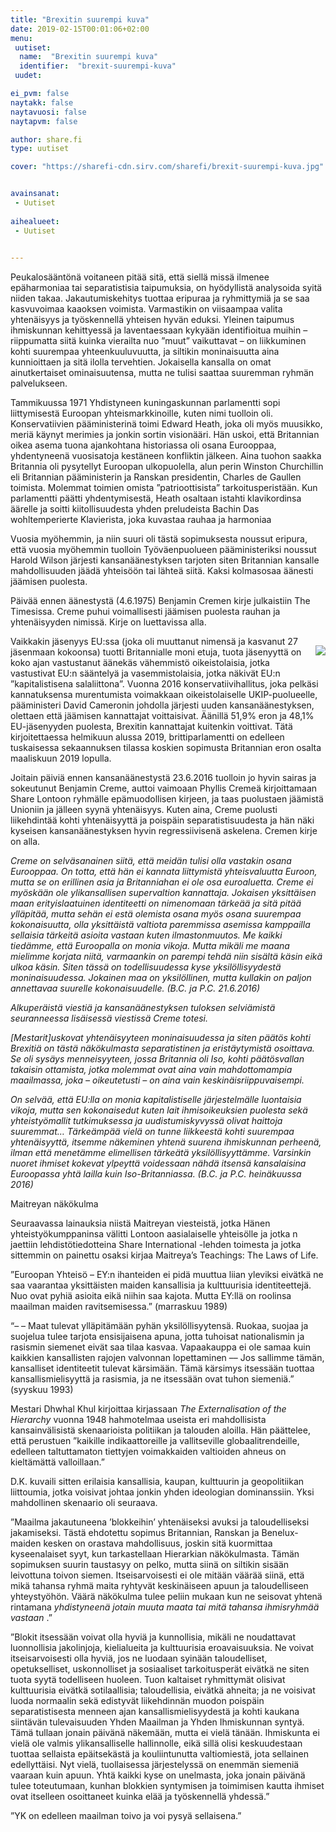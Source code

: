 ```yaml
---
title: "Brexitin suurempi kuva"
date: 2019-02-15T00:01:06+02:00
menu:
 uutiset:
  name:  "Brexitin suurempi kuva"
  identifier:  "brexit-suurempi-kuva"
 uudet:

ei_pvm: false
naytakk: false
naytavuosi: false
naytapvm: false

author: share.fi
type: uutiset

cover: "https://sharefi-cdn.sirv.com/sharefi/brexit-suurempi-kuva.jpg"


avainsanat:
 - Uutiset
 
aihealueet:
 - Uutiset
 

---
```

<div class="alustus">
<p>
    Peukalosääntönä voitaneen pitää sitä, että siellä missä ilmenee
    epäharmoniaa tai separatistisia taipumuksia, on hyödyllistä analysoida
    syitä niiden takaa. Jakautumiskehitys tuottaa eripuraa ja ryhmittymiä ja se
    saa kasvuvoimaa kaaoksen voimista. Varmastikin on viisaampaa valita
    yhtenäisyys ja työskennellä yhteisen hyvän eduksi. Yleinen taipumus
    ihmiskunnan kehittyessä ja laventaessaan kykyään identifioitua muihin –
    riippumatta siitä kuinka vierailta nuo ”muut” vaikuttavat – on liikkuminen
    kohti suurempaa yhteenkuuluvuutta, ja siltikin moninaisuutta aina
    kunnioittaen ja sitä ilolla tervehtien. Jokaisella kansalla on omat
    ainutkertaiset ominaisuutensa, mutta ne tulisi saattaa suuremman ryhmän
    palvelukseen.
</p></div>
<p>
    Tammikuussa 1971 Yhdistyneen kuningaskunnan parlamentti sopi liittymisestä
    Euroopan yhteismarkkinoille, kuten nimi tuolloin oli. Konservatiivien
    pääministerinä toimi Edward Heath, joka oli myös muusikko, meriä käynyt
    merimies ja jonkin sortin visionääri. Hän uskoi, että Britannian oikea
    asema tuona ajankohtana historiassa oli osana Eurooppaa, yhdentyneenä
    vuosisatoja kestäneen konfliktin jälkeen. Aina tuohon saakka Britannia oli
    pysytellyt Euroopan ulkopuolella, alun perin Winston Churchillin eli
    Britannian pääministerin ja Ranskan presidentin, Charles de Gaullen
    toimista. Molemmat toimien omista ”patrioottisista” tarkoitusperistään. Kun
    parlamentti päätti yhdentymisestä, Heath osaltaan istahti klavikordinsa
    äärelle ja soitti kiitollisuudesta yhden preludeista Bachin Das
    wohltemperierte Klavierista, joka kuvastaa rauhaa ja harmoniaa
</p>
<p>
    Vuosia myöhemmin, ja niin suuri oli tästä sopimuksesta noussut eripura,
    että vuosia myöhemmin tuolloin Työväenpuolueen pääministeriksi noussut
    Harold Wilson järjesti kansanäänestyksen tarjoten siten Britannian kansalle
    mahdollisuuden jäädä yhteisöön tai lähteä siitä. Kaksi kolmasosaa äänesti
    jäämisen puolesta.
</p>
<p>
    Päivää ennen äänestystä (4.6.1975) Benjamin Cremen kirje julkaistiin The
    Timesissa. Creme puhui voimallisesti jäämisen puolesta rauhan ja
    yhtenäisyyden nimissä. Kirje on luettavissa alla.
</p>
<img src="https://sharefi-cdn.sirv.com/sharefi/brexit-laajempi-kuva-the_times_1975-06-04_bc_letter.jpg" style="float:right;margin:15px;margin-right:0;" />
<p>
    Vaikkakin jäsenyys EU:ssa (joka oli muuttanut nimensä ja kasvanut 27
    jäsenmaan kokoonsa) tuotti Britannialle moni etuja, tuota jäsenyyttä on
    koko ajan vastustanut äänekäs vähemmistö oikeistolaisia, jotka vastustivat
    EU:n sääntelyä ja vasemmistolaisia, jotka näkivät EU:n ”kapitalistisena
    salaliittona”. Vuonna 2016 konservatiivihallitus, joka pelkäsi
    kannatuksensa murentumista voimakkaan oikeistolaiselle UKIP-puolueelle,
    pääministeri David Cameronin johdolla järjesti uuden kansanäänestyksen,
    olettaen että jäämisen kannattajat voittaisivat. Äänillä 51,9% eron ja
    48,1% EU-jäsenyyden puolesta, Brexitin kannattajat kuitenkin voittivat.
    Tätä kirjoitettaessa helmikuun alussa 2019, brittiparlamentti on edelleen
    tuskaisessa sekaannuksen tilassa koskien sopimusta Britannian eron osalta
    maaliskuun 2019 lopulla.
</p>
<p>
    Joitain päiviä ennen kansanäänestystä 23.6.2016 tuolloin jo hyvin sairas ja
    sokeutunut Benjamin Creme, auttoi vaimoaan Phyllis Cremeä kirjoittamaan
    Share Lontoon ryhmälle epämuodollisen kirjeen, ja taas puolustaen jäämistä
    Unioniin ja jälleen syynä yhtenäisyys. Kuten aina, Creme puolusti
    liikehdintää kohti yhtenäisyyttä ja poispäin separatistisuudesta ja hän
    näki kyseisen kansanäänestyksen hyvin regressiivisenä askelena. Cremen
    kirje on alla.
</p>
<p>
    <em>
        Creme on selväsanainen siitä, että meidän tulisi olla vastakin osana
        Eurooppaa. On totta, että hän ei kannata liittymistä yhteisvaluutta
        Euroon, mutta se on erillinen asia ja Britanniahan ei ole osa
        euroaluetta. Creme ei myöskään ole ylikansallisen supervaltion
        kannattaja. Jokaisen yksittäisen maan erityislaatuinen identiteetti on
        nimenomaan tärkeää ja sitä pitää ylläpitää, mutta sehän ei estä
        olemista osana myös osana suurempaa kokonaisuutta, olla yksittäistä
        valtiota paremmissa asemissa kamppailla sellaisia tärkeitä asioita
        vastaan kuten ilmastonmuutos. Me kaikki tiedämme, että Euroopalla on
        monia vikoja. Mutta mikäli me maana mielimme korjata niitä, varmaankin
        on parempi tehdä niin sisältä käsin eikä ulkoa käsin. Siten tässä on
        todellisuudessa kyse yksilöllisyydestä moninaisuudessa. Jokainen maa on
        yksilöllinen, mutta kullakin on paljon annettavaa suurelle
        kokonaisuudelle.
    </em>
    <em>(B.C. ja P.C. 21.6.2016)</em>
</p>
<p>
    <em></em>
</p>
<p>
    <em>
        Alkuperäistä viestiä ja kansanäänestyksen tuloksen selviämistä
        seuranneessa lisäisessä viestissä Creme totesi.
    </em>
</p>
<p>
    <em></em>
</p>
<p>
    <em>
        [Mestarit]uskovat yhtenäisyyteen moninaisuudessa ja siten päätös kohti
        Brexitiä on tästä näkökulmasta separatistinen ja eristäytymistä
        osoittava. Se oli sysäys menneisyyteen, jossa Britannia oli Iso, kohti
        päätösvallan takaisin ottamista, jotka molemmat ovat aina vain
        mahdottomampia maailmassa, joka – oikeutetusti – on aina vain
        keskinäisriippuvaisempi.
    </em>
</p>
<p>
    <em></em>
</p>
<p>
    <em>
        On selvää, että EU:lla on monia kapitalistiselle järjestelmälle
        luontaisia vikoja, mutta sen kokonaisedut kuten lait ihmisoikeuksien
        puolesta sekä yhteistyömallit tutkimuksessa ja uudistumiskyvyssä olivat
        haittoja suuremmat… Tärkeämpää vielä on tunne liikkeestä kohti
        suurempaa yhtenäisyyttä, itsemme näkeminen yhtenä suurena ihmiskunnan
        perheenä, ilman että menetämme elimellisen tärkeätä yksilöllisyyttämme.
        Varsinkin nuoret ihmiset kokevat ylpeyttä voidessaan nähdä itsensä
        kansalaisina Euroopassa yhtä lailla kuin Iso-Britanniassa.
    </em>
    <em>(B.C. ja P.C. heinäkuussa 2016)</em>
</p>
<p>
    Maitreyan näkökulma
</p>
<p>
    Seuraavassa lainauksia niistä Maitreyan viesteistä, jotka Hänen
    yhteistyökumppaninsa välitti Lontoon aasialaiselle yhteisölle ja jotka n
    jaettiin lehdistötiedotteina Share International -lehden toimesta ja jotka
    sittemmin on painettu osaksi kirjaa Maitreya’s Teachings: The Laws of Life.
</p>
<p>
    ”Euroopan Yhteisö – EY:n ihanteiden ei pidä muuttua liian yleviksi eivätkä
    ne saa vaarantaa yksittäisten maiden kansallisia ja kulttuurisia
    identiteettejä. Nuo ovat pyhiä asioita eikä niihin saa kajota. Mutta EY:llä
    on roolinsa maailman maiden ravitsemisessa.” (marraskuu 1989)
</p>
<p>
    “– – Maat tulevat ylläpitämään pyhän yksilöllisyytensä. Ruokaa, suojaa ja
    suojelua tulee tarjota ensisijaisena apuna, jotta tuhoisat nationalismin ja
    rasismin siemenet eivät saa tilaa kasvaa. Vapaakauppa ei ole samaa kuin
    kaikkien kansallisten rajojen valvonnan lopettaminen –– Jos sallimme tämän,
    kansalliset identiteetit tulevat kärsimään. Tämä kärsimys itsessään tuottaa
    kansallismielisyyttä ja rasismia, ja ne itsessään ovat tuhon siemeniä.”
    (syyskuu 1993)
</p>
<p>
Mestari Dhwhal Khul kirjoittaa kirjassaan    <em>The Externalisation of the Hierarchy</em> vuonna 1948 hahmotelmaa
    useista eri mahdollisista kansainvälisistä skenaarioista politiikan ja
    talouden aloilla. Hän päättelee, että perustuen ”kaikille indikaattoreille
    ja vallitseville globaalitrendeille, edelleen taltuttamaton tiettyjen
    voimakkaiden valtioiden ahneus on kieltämättä valloillaan.”
</p>
<p>
    D.K. kuvaili sitten erilaisia kansallisia, kaupan, kulttuurin ja
    geopolitiikan liittoumia, jotka voisivat johtaa jonkin yhden ideologian
    dominanssiin. Yksi mahdollinen skenaario oli seuraava.
</p>
<p>
    ”Maailma jakautuneena ’blokkeihin’ yhtenäiseksi avuksi ja taloudelliseksi
    jakamiseksi. Tästä ehdotettu sopimus Britannian, Ranskan ja Benelux-maiden
    kesken on orastava mahdollisuus, joskin sitä kuormittaa kyseenalaiset syyt,
    kun tarkastellaan Hierarkian näkökulmasta. Tämän sopimuksen suurin
    taustasyy on pelko, mutta siinä on siltikin sisään leivottuna toivon
    siemen. Itseisarvoisesti ei ole mitään väärää siinä, että mikä tahansa
    ryhmä maita ryhtyvät keskinäiseen apuun ja taloudelliseen yhteystyöhön.
    Väärä näkökulma tulee peliin mukaan kun ne seisovat yhtenä rintamana
    <em>
        yhdistyneenä jotain muuta maata tai mitä tahansa ihmisryhmää vastaan
    </em>
    .”
</p>
<p>
    ”Blokit itsessään voivat olla hyviä ja kunnollisia, mikäli ne noudattavat
    luonnollisia jakolinjoja, kielialueita ja kulttuurisia eroavaisuuksia. Ne
    voivat itseisarvoisesti olla hyviä, jos ne luodaan syinään taloudelliset,
    opetukselliset, uskonnolliset ja sosiaaliset tarkoitusperät eivätkä ne
    siten tuota syytä todelliseen huoleen. Tuon kaltaiset ryhmittymät olisivat
    kulttuurisia eivätkä sotilaallisia; taloudellisia, eivätkä ahneita; ja ne
    voisivat luoda normaalin sekä edistyvät liikehdinnän muodon poispäin
    separatistisesta menneen ajan kansallismielisyydestä ja kohti kaukana
    siintävän tulevaisuuden Yhden Maailman ja Yhden Ihmiskunnan syntyä. Tämä
    tullaan jonain päivänä näkemään, mutta ei vielä tänään. Ihmiskunta ei vielä
    ole valmis ylikansalliselle hallinnolle, eikä sillä olisi keskuudestaan
    tuottaa sellaista epäitsekästä ja kouliintunutta valtiomiestä, jota
    sellainen edellyttäisi. Nyt vielä, tuollaisessa järjestelyssä on enemmän
    siemeniä vaaraan kuin apuun. Yhtä kaikki kyse on unelmasta, joka jonain
    päivänä tulee toteutumaan, kunhan blokkien syntymisen ja toimimisen kautta
    ihmiset ovat itselleen osoittaneet kuinka elää ja työskennellä yhdessä.”
</p>

<p>
    ”YK on edelleen maailman toivo ja voi pysyä sellaisena.”
</p>